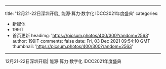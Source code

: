 
---
title: '12月21-22日深圳开启_ 能源·算力·数字化 IDCC2021年度盛典'
categories: 
 - 新媒体
 - 199IT
 - 首页更新
headimg: 'https://picsum.photos/400/300?random=2563'
author: 199IT
comments: false
date: Fri, 03 Dec 2021 09:54:10 GMT
thumbnail: 'https://picsum.photos/400/300?random=2563'
---

<div>   
12月21-22日深圳开启| 能源·算力·数字化 IDCC2021年度盛典  
</div>
            